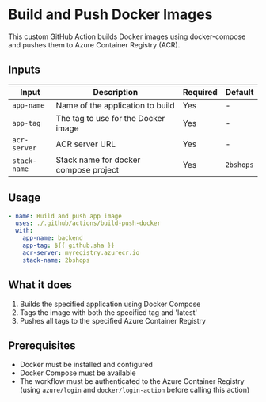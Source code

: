 # Build and Push Docker Images

This custom GitHub Action builds Docker images using docker-compose and pushes them to Azure Container Registry (ACR).

## Inputs

| Input | Description | Required | Default |
|-------|-------------|----------|---------|
| `app-name` | Name of the application to build | Yes | - |
| `app-tag` | The tag to use for the Docker image | Yes | - |
| `acr-server` | ACR server URL | Yes | - |
| `stack-name` | Stack name for docker compose project | Yes | `2bshops` |

## Usage

```yaml
- name: Build and push app image
  uses: ./.github/actions/build-push-docker
  with:
    app-name: backend
    app-tag: ${{ github.sha }}
    acr-server: myregistry.azurecr.io
    stack-name: 2bshops
```

## What it does

1. Builds the specified application using Docker Compose
2. Tags the image with both the specified tag and 'latest'
3. Pushes all tags to the specified Azure Container Registry

## Prerequisites

- Docker must be installed and configured
- Docker Compose must be available
- The workflow must be authenticated to the Azure Container Registry (using `azure/login` and `docker/login-action` before calling this action)
